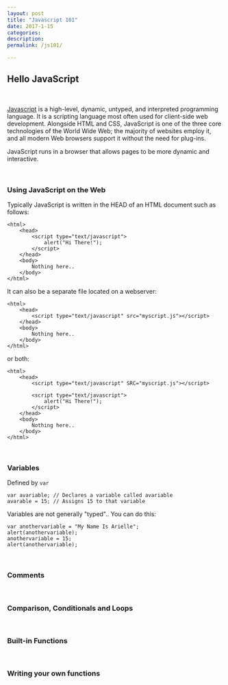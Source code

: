 ```yaml
---
layout: post
title: "Javascript 101"
date: 2017-1-15
categories:
description: 
permalink: /js101/

---
```


## Hello JavaScript

<br>

[Javascript](https://en.wikipedia.org/wiki/JavaScript) is a high-level, dynamic, untyped, and interpreted programming language. It is a scripting language most often used for client-side web development. Alongside HTML and CSS, JavaScript is one of the three core technologies of the World Wide Web; the majority of websites employ it, and all modern Web browsers support it without the need for plug-ins.

JavaScript runs in a browser that allows pages to be more dynamic and interactive.  

<br>

### <span class="underlined">Using JavaScript on the Web</span>

Typically JavaScript is written in the HEAD of an HTML document such as follows:

	<html>
		<head>
			<script type="text/javascript"> 
				alert("Hi There!"); 
			</script>
		</head>
		<body>
			Nothing here..
		</body>
	</html>


It can also be a separate file located on a webserver:

	<html>
		<head>
			<script type="text/javascript" src="myscript.js"></script>
		</head>
		<body>
			Nothing here..
		</body>
	</html>
		
or both:

	<html>
		<head>
			<script type="text/javascript" SRC="myscript.js"></script>
			
			<script type="text/javascript"> 
				alert("Hi There!"); 
			</script>
		</head>
		<body>
			Nothing here..
		</body>
	</html>

<br>

### <span class="underlined">Variables</span>

Defined by `var`

	var avariable; // Declares a variable called avariable
	avarable = 15; // Assigns 15 to that variable

Variables are not generally "typed".. You can do this:

	var anothervariable = "My Name Is Arielle";
	alert(anothervariable);
	anothervariable = 15;
	alert(anothervariable);
		
<br>

### <span class="underlined">Comments</span>

<br>

### <span class="underlined">Comparison, Conditionals and Loops</span>

<br>

### <span class="underlined">Built-in Functions</span>

<br>

### <span class="underlined">Writing your own functions</span>

